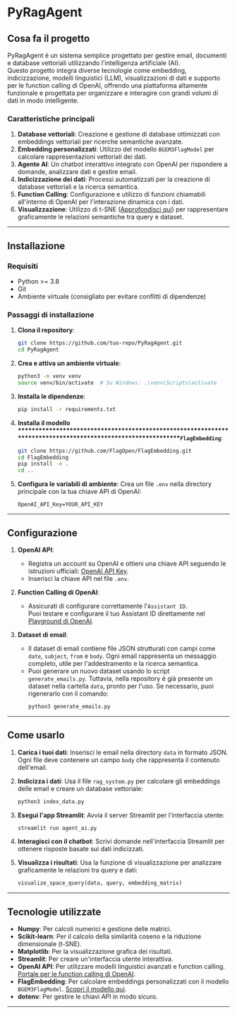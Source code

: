# PyRagAgent

## Cosa fa il progetto

PyRagAgent è un sistema semplice progettato per gestire email, documenti e database vettoriali utilizzando l'intelligenza artificiale (AI).\
&#x20;Questo progetto integra diverse tecnologie come embedding, indicizzazione, modelli linguistici (LLM), visualizzazioni di dati e supporto per le function calling di OpenAI, offrendo una piattaforma altamente funzionale   e progettata per organizzare e interagire con grandi volumi di dati in modo intelligente.



### Caratteristiche principali

1. **Database vettoriali**: Creazione e gestione di database ottimizzati con embeddings vettoriali per ricerche semantiche avanzate.
2. **Embedding personalizzati**: Utilizzo del modello `BGEM3FlagModel` per calcolare rappresentazioni vettoriali dei dati.
3. **Agente AI**: Un chatbot interattivo integrato con OpenAI per rispondere a domande, analizzare dati e gestire email.
4. **Indicizzazione dei dati**: Processi automatizzati per la creazione di database vettoriali e la ricerca semantica.
5. **Function Calling**: Configurazione e utilizzo di funzioni chiamabili all'interno di OpenAI per l'interazione dinamica con i dati.
6. **Visualizzazione**: Utilizzo di t-SNE ([Approfondisci qui](https://scikit-learn.org/stable/modules/generated/sklearn.manifold.TSNE.html)) per rappresentare graficamente le relazioni semantiche tra query e dataset.

---

## Installazione

### Requisiti

- Python >= 3.8
- Git
- Ambiente virtuale (consigliato per evitare conflitti di dipendenze)

### Passaggi di installazione

1. **Clona il repository**:

   ```bash
   git clone https://github.com/tuo-repo/PyRagAgent.git
   cd PyRagAgent
   ```

2. **Crea e attiva un ambiente virtuale**:

   ```bash
   python3 -m venv venv
   source venv/bin/activate  # Su Windows: .\venv\Scripts\activate
   ```

3. **Installa le dipendenze**:

   ```bash
   pip install -r requirements.txt
   ```

4. **Installa il modello \*\*\*\*\*\*\*\*\*\*\*\*\*\*\*\*\*\*\*\*\*\*\*\*\*\*\*\*\*\*\*\*\*\*\*\*\*\*\*\*\*\*\*\*\*\*\*\*\*\*\*\*\*\*\*\*\*\*\*\*\*\*\*\*\*\*\*\*\*\*\*\*\*\*\*\*\*\*\*\*\*\*\*\*\*\*\*\*\*\*\*\*\*\*\*\*\*\*\*\*\*\*\*\*****`FlagEmbedding`**:

   ```bash
   git clone https://github.com/FlagOpen/FlagEmbedding.git
   cd FlagEmbedding
   pip install -e .
   cd ..
   ```

5. **Configura le variabili di ambiente**:
   Crea un file `.env` nella directory principale con la tua chiave API di OpenAI:

   ```env
   OpenAI_API_Key=YOUR_API_KEY
   ```



---

## Configurazione

1. **OpenAI API**:

   - Registra un account su OpenAI e ottieni una chiave API seguendo le istruzioni ufficiali: [OpenAI API Key](https://platform.openai.com/signup/).
   - Inserisci la chiave API nel file `.env`.

2. **Function Calling di OpenAI**:

   - Assicurati di configurare correttamente l'`Assistant ID`.\
     &#x20;Puoi testare e configurare il tuo Assistant ID direttamente nel [Playground di OpenAI](https://platform.openai.com/playground/chat?models=gpt-4o-mini\&models-gpt-40-mini).&#x20;

3. **Dataset di email**:

   - Il dataset di email contiene file JSON strutturati con campi come `date`, `subject`, `from` e `body`. Ogni email rappresenta un messaggio completo, utile per l'addestramento e la ricerca semantica.
   - Puoi generare un nuovo dataset usando lo script `generate_emails.py`. Tuttavia, nella repository è già presente un dataset nella cartella `data`, pronto per l'uso. Se necessario, puoi rigenerarlo con il comando:
     ```bash
     python3 generate_emails.py
     ```

---

## Come usarlo

1. **Carica i tuoi dati**:
   Inserisci le email nella directory `data` in formato JSON. Ogni file deve contenere un campo `body` che rappresenta il contenuto dell'email.

2. **Indicizza i dati**:
   Usa il file `rag_system.py` per calcolare gli embeddings delle email e creare un database vettoriale:

   ```bash
   python3 index_data.py
   ```

3. **Esegui l'app Streamlit**:
   Avvia il server Streamlit per l'interfaccia utente:

   ```bash
   streamlit run agent_ai.py
   ```

4. **Interagisci con il chatbot**:
   Scrivi domande nell'interfaccia Streamlit per ottenere risposte basate sui dati indicizzati.

5. **Visualizza i risultati**:
   Usa la funzione di visualizzazione per analizzare graficamente le relazioni tra query e dati:

   ```python
   visualize_space_query(data, query, embedding_matrix)
   ```



---

## Tecnologie utilizzate

- **Numpy**: Per calcoli numerici e gestione delle matrici.
- **Scikit-learn**: Per il calcolo della similarità coseno e la riduzione dimensionale (t-SNE).
- **Matplotlib**: Per la visualizzazione grafica dei risultati.
- **Streamlit**: Per creare un'interfaccia utente interattiva.
- **OpenAI API**: Per utilizzare modelli linguistici avanzati e function calling. [Portale per le function calling di OpenAI](https://platform.openai.com/docs/guides/gpt/function-calling).
- **FlagEmbedding**: Per calcolare embeddings personalizzati con il modello `BGEM3FlagModel`. [Scopri il modello qui](https://github.com/FlagOpen/FlagEmbedding).
- **dotenv**: Per gestire le chiavi API in modo sicuro.

---

##
